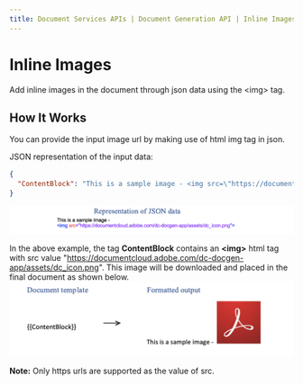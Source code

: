 ```yaml
---
title: Document Services APIs | Document Generation API | Inline Images
---
```

# Inline Images

Add inline images in the document through json data using the <img\> tag.

## How It Works

You can provide the input image url by making use of html img tag in json. 

JSON representation of the input data:

```json
{
  "ContentBlock": "This is a sample image - <img src=\"https://documentcloud.adobe.com/dc-docgen-app/assets/dc_icon.png\">"
}
```
![Representation of sample json data](../images/inlineImageJson.png)

In the above example, the tag <b>ContentBlock</b> contains an <b><img\></b> html tag with src value "https://documentcloud.adobe.com/dc-docgen-app/assets/dc_icon.png". This image will be downloaded and placed in the final document as shown below.
![Adding inline image in the document through json data using image <img\> tag](../images/inlineImage.png)

<b>Note:</b> Only https urls are supported as the value of src.
